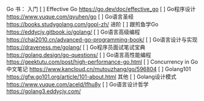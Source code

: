 



Go 书：
入门
[ ] Effective Go https://go.dev/doc/effective_go 
[ ] Go程序设计 https://www.yuque.com/qyuhen/go 
[ ] Go语言圣经 https://books.studygolang.com/gopl-zh/ 
进阶
[ ] 跟煎鱼学Go https://eddycjy.gitbook.io/golang/ 
[ ] Go语言高级编程 https://chai2010.cn/advanced-go-programming-book/ 
[ ] Go语言设计与实现 https://draveness.me/golang/ 
[ ] Go程序员面试笔试宝典 https://golang.design/go-questions/ 
[ ] Go语言高性能编程 https://geektutu.com/post/high-performance-go.html 
[ ] Concurrency in Go 中文笔记 https://www.kancloud.cn/mutouzhang/go/596804 
[ ] Golang101 https://gfw.go101.org/article/101-about.html 
其他
[ ] Golang设计模式 https://www.yuque.com/aceld/lfhu8y 
[ ] Go语言设计哲学 https://golang3.eddycjy.com/ 